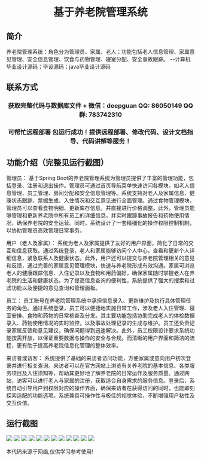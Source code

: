 <p><h1 align="center">基于养老院管理系统</h1></p>

## 简介
养老院管理系统：角色分为管理员、家属、老人；功能包括老人信息管理、家属意见管理、安全信息管理、饮食与药物管理、寝室分配、安全事故跟踪。    --计算机毕业设计源码；毕设源码；java毕业设计源码


## 联系方式
<p><h3 align="center">获取完整代码与数据库文件 + 微信：deepguan QQ: 86050149 QQ群: 783742310</h3></p>
<p><h3 align="center">可帮忙远程部署 包运行成功！提供远程部署、修改代码、设计文档指导、代码讲解等服务！</h3></p>

## 功能介绍（完整见运行截图）
管理员： 基于Spring Boot的养老院管理系统为管理员提供了丰富的管理功能，包括登录、注册和退出操作。管理员可通过首页导航菜单快速访问各模块，如老人信息管理、员工管理、房间分配和安全信息管理等。系统支持对老人及家属信息、健康状态跟踪、票据生成、入住情况和交互意见进行全面管理。通过食物管理模块，管理员可以查看食物明细、更新库存信息，并直接进行价格调整。此外，管理员能够管理和更新养老院中所有员工的详细信息，并实时跟踪事故报告和药物使用情况，确保养老院的安全运营。同时，系统设计了一套精细化的操作权限控制机制，以协助管理员高效管理日常事务。

用户（老人及家属）： 系统为老人及家属提供了友好的用户界面，简化了日常的交互和信息获取。通过系统登录，老人和家属能够访问个人中心，查看和更新个人详细信息，紧急联系人及健康状态。此外，用户还可以提交与养老院管理相关的意见和反馈，通过完善的家属意见管理模块，快速与养老院形成有效沟通。家属可浏览老人的健康跟踪信息、入住记录以及食物和用药偏好，确保家属随时掌握老人在养老院的生活和健康状态。为了提高信息查询的便利性，系统提供了强大的搜索和过滤功能以及便捷的意见查询和管理面板。

员工： 员工账号在养老院管理系统中承担信息录入、更新维护及执行具体管理任务的角色。通过系统登录，员工可以便捷地实施日常工作，涉及老人入住管理、寝室安排、食物和药物的日常核查及分发。其主要功能包括协助完成老人的体检数据录入、药物使用情况的实时监控，以及事故处理记录的生成与维护。员工还负责记录家属反馈和意见建议，确保问题得到迅速解决。此外，员工权限设计要求系统功能按需开放，以保证重要数据与操作的安全与合规。而清晰的用户界面和简洁的流程，更有助于提高养老院信息化管理的整体效率。

来访者或访客： 系统提供了基础的来访者访问功能，方便家属或意向用户初次登录并进行相关查询。来访者可以在官方网站上浏览有关养老院的基本信息、各类服务项目及入住须知等，帮助其更好地了解养老院的日常运作及服务质量。通过网站，访客可以进行老人与家属的注册，获取适合自身需求的服务信息。登录后，系统自动引导用户到权限对应的操作界面，确保来访者在获得访问的同时，也能即刻探索适配的功能选项。系统兼具可操作性与极佳的视觉体验，不断增强用户粘性及交互价值。


## 运行截图
![](img/001.jpg)
![](img/002.jpg)
![](img/003.jpg)
![](img/004.jpg)
![](img/005.jpg)
![](img/006.jpg)
![](img/007.jpg)
![](img/008.jpg)
![](img/009.jpg)
![](img/010.jpg)
![](img/011.jpg)
![](img/012.jpg)

<p>本代码来源于网络,仅供学习参考使用!</p>
